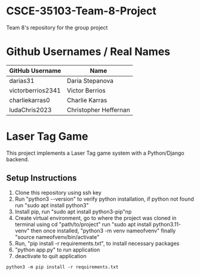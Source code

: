 # CSCE-35103-Team-8-Project
Team 8's repository for the group project

# Github Usernames / Real Names
| GitHub Username   | Name   |
|------------|------------|
| darias31 | Daria Stepanova |
| victorberrios2341 | Victor Berrios |
| charliekarras0 | Charlie Karras |
| ludaChris2023 | Christopher Heffernan|

# Laser Tag Game

This project implements a Laser Tag game system with a Python/Django backend.

## Setup Instructions

1. Clone this repository using ssh key
2. Run "python3 --version" to verify python installation, if python not found run "sudo apt install python3"
3. Install pip, run "sudo apt install python3-pip"np 
4. Create virtual environment, go to where the project was cloned in terminal using cd "path/to/project"
      run "sudo apt install python3.11-venv"
      then once installed, "python3 -m venv nameofvenv"
      finally "source nameofvenv/bin/activate"
5. Run, "pip install -r requirements.txt", to install necessary packages
6. "python app.py" to run application
7. deactivate to quit application


```
python3 -m pip install -r requirements.txt
```

   
